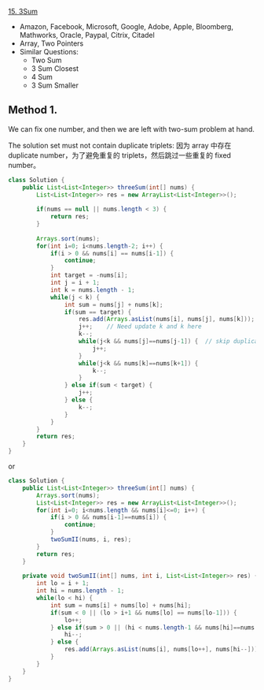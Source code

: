 [15. 3Sum](https://leetcode.com/problems/3sum/)

* Amazon, Facebook, Microsoft, Google, Adobe, Apple, Bloomberg, Mathworks, Oracle, Paypal, Citrix, Citadel
* Array, Two Pointers
* Similar Questions:
    * Two Sum
    * 3 Sum Closest
    * 4 Sum
    * 3 Sum Smaller
    

## Method 1.
We can fix one number, and then we are left with two-sum problem at hand.

The solution set must not contain duplicate triplets: 因为 array 中存在 duplicate number，为了避免重复的 triplets，然后跳过一些重复的 fixed number。

```java 
class Solution {
    public List<List<Integer>> threeSum(int[] nums) {
        List<List<Integer>> res = new ArrayList<List<Integer>>();
        
        if(nums == null || nums.length < 3) {
            return res;
        }
        
        Arrays.sort(nums);
        for(int i=0; i<nums.length-2; i++) {
            if(i > 0 && nums[i] == nums[i-1]) {
                continue;
            }
            int target = -nums[i];
            int j = i + 1;
            int k = nums.length - 1;
            while(j < k) {
                int sum = nums[j] + nums[k];
                if(sum == target) {
                    res.add(Arrays.asList(nums[i], nums[j], nums[k]));
                    j++;    // Need update k and k here
                    k--;
                    while(j<k && nums[j]==nums[j-1]) {  // skip duplicate results
                        j++;
                    }
                    while(j<k && nums[k]==nums[k+1]) {
                        k--;
                    }
                } else if(sum < target) {
                    j++;
                } else {
                    k--;
                }
            }
        }
        return res;
    }
}
```

or

```java 
class Solution {
    public List<List<Integer>> threeSum(int[] nums) {
        Arrays.sort(nums);
        List<List<Integer>> res = new ArrayList<List<Integer>>();
        for(int i=0; i<nums.length && nums[i]<=0; i++) {
            if(i > 0 && nums[i-1]==nums[i]) {
                continue;
            }
            twoSumII(nums, i, res);
        }
        return res;
    }
    
    private void twoSumII(int[] nums, int i, List<List<Integer>> res) {
        int lo = i + 1;
        int hi = nums.length - 1;
        while(lo < hi) {
            int sum = nums[i] + nums[lo] + nums[hi];
            if(sum < 0 || (lo > i+1 && nums[lo] == nums[lo-1])) {
                lo++;
            } else if(sum > 0 || (hi < nums.length-1 && nums[hi]==nums[hi+1])) {
                hi--;
            } else {
                res.add(Arrays.asList(nums[i], nums[lo++], nums[hi--]));
            }
        }
    }
}
```

